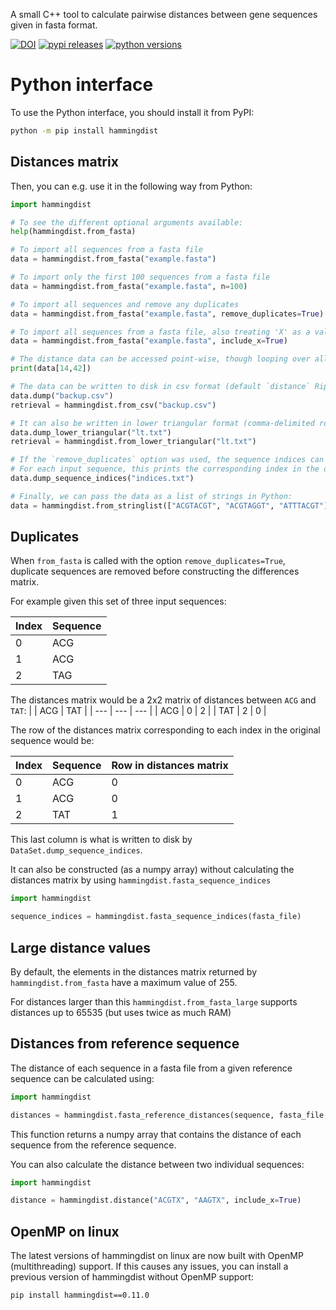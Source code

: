 A small C++ tool to calculate pairwise distances between gene sequences given in fasta format.

[![DOI](https://zenodo.org/badge/308676358.svg)](https://zenodo.org/badge/latestdoi/308676358)
[![pypi releases](https://img.shields.io/pypi/v/hammingdist.svg)](https://pypi.org/project/hammingdist)
[![python versions](https://img.shields.io/pypi/pyversions/hammingdist)](https://pypi.org/project/hammingdist)

# Python interface

To use the Python interface, you should install it from PyPI:

```bash
python -m pip install hammingdist
```

## Distances matrix

Then, you can e.g. use it in the following way from Python:

```python
import hammingdist

# To see the different optional arguments available:
help(hammingdist.from_fasta)

# To import all sequences from a fasta file
data = hammingdist.from_fasta("example.fasta")

# To import only the first 100 sequences from a fasta file
data = hammingdist.from_fasta("example.fasta", n=100)

# To import all sequences and remove any duplicates
data = hammingdist.from_fasta("example.fasta", remove_duplicates=True)

# To import all sequences from a fasta file, also treating 'X' as a valid character
data = hammingdist.from_fasta("example.fasta", include_x=True)

# The distance data can be accessed point-wise, though looping over all distances might be quite inefficient
print(data[14,42])

# The data can be written to disk in csv format (default `distance` Ripser format) and retrieved:
data.dump("backup.csv")
retrieval = hammingdist.from_csv("backup.csv")

# It can also be written in lower triangular format (comma-delimited row-major, `lower-distance` Ripser format):
data.dump_lower_triangular("lt.txt")
retrieval = hammingdist.from_lower_triangular("lt.txt")

# If the `remove_duplicates` option was used, the sequence indices can also be written.
# For each input sequence, this prints the corresponding index in the output:
data.dump_sequence_indices("indices.txt")

# Finally, we can pass the data as a list of strings in Python:
data = hammingdist.from_stringlist(["ACGTACGT", "ACGTAGGT", "ATTTACGT"])
```

## Duplicates

When `from_fasta` is called with the option `remove_duplicates=True`, duplicate sequences are removed before constructing the differences matrix.

For example given this set of three input sequences:

| Index | Sequence |
| ----- | -------- |
| 0     | ACG      |
| 1     | ACG      |
| 2     | TAG      |

The distances matrix would be a 2x2 matrix of distances between `ACG` and `TAT`:
| | ACG | TAT |
| --- | --- | --- |
| ACG | 0 | 2 |
| TAT | 2 | 0 |

The row of the distances matrix corresponding to each index in the original sequence would be:

| Index | Sequence | Row in distances matrix |
| ----- | -------- | ----------------------- |
| 0     | ACG      | 0                       |
| 1     | ACG      | 0                       |
| 2     | TAT      | 1                       |

This last column is what is written to disk by `DataSet.dump_sequence_indices`.

It can also be constructed (as a numpy array) without calculating the distances matrix by using `hammingdist.fasta_sequence_indices`

```python
import hammingdist

sequence_indices = hammingdist.fasta_sequence_indices(fasta_file)
```

## Large distance values

By default, the elements in the distances matrix returned by `hammingdist.from_fasta` have a maximum value of 255.

For distances larger than this `hammingdist.from_fasta_large` supports distances up to 65535 (but uses twice as much RAM)

## Distances from reference sequence

The distance of each sequence in a fasta file from a given reference sequence can be calculated using:

```python
import hammingdist

distances = hammingdist.fasta_reference_distances(sequence, fasta_file, include_x=True)
```

This function returns a numpy array that contains the distance of each sequence from the reference sequence.

You can also calculate the distance between two individual sequences:

```python
import hammingdist

distance = hammingdist.distance("ACGTX", "AAGTX", include_x=True)
```

## OpenMP on linux

The latest versions of hammingdist on linux are now built with OpenMP (multithreading) support.
If this causes any issues, you can install a previous version of hammingdist without OpenMP support:

```bash
pip install hammingdist==0.11.0
```
